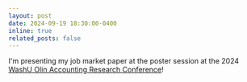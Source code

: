 ```yaml
---
layout: post
date: 2024-09-19 18:30:00-0400
inline: true
related_posts: false
---
```


I'm presenting my job market paper at the poster session at the 2024 [WashU Olin Accounting Research Conference](https://event.olin.wustl.edu/dopuch-accounting-conference)!